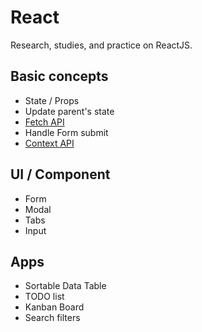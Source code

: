 # React

Research, studies, and practice on ReactJS.

## Basic concepts

- State / Props
- Update parent's state
- [Fetch API](/react/pages/fetch/index.js)
- Handle Form submit
- [Context API](/react/pages/context/index.js)

## UI / Component

- Form
- Modal
- Tabs
- Input

## Apps

- Sortable Data Table
- TODO list
- Kanban Board
- Search filters
